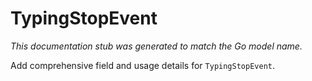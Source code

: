 # TypingStopEvent

_This documentation stub was generated to match the Go model name._

Add comprehensive field and usage details for `TypingStopEvent`.
